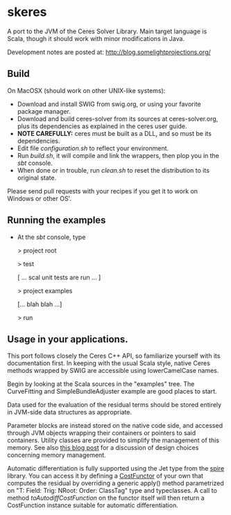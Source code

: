 # skeres

A port to the JVM of the Ceres Solver Library. Main target language is Scala,
though it should work with minor modifications in Java.

Development notes are posted at: http://blog.somelightprojections.org/

## Build
On MacOSX (should work on other UNIX-like systems):

 * Download and install SWIG from swig.org, or using your favorite package manager.
 * Download and build ceres-solver from its sources at ceres-solver.org, plus its dependencies
   as explained in the ceres user guide. 
 * **NOTE CAREFULLY:** ceres must be built as a DLL, and so must be its dependencies. 
 * Edit file *configuration.sh* to reflect your environment.
 * Run *build.sh*, it will compile and link the wrappers, then plop you in the *sbt* console.
 * When done or in trouble, run *clean.sh* to reset the distribution to its original state.

Please send pull requests with your recipes if you get it to work on Windows or
other OS'.

## Running the examples
 
 * At the *sbt* console, type
      
    \> project root
 
    \> test
     
     [ ... scal unit tests are run ... ]
     
    \> project examples
    
     [... blah blah ...]
    
    \> run
 

## Usage in your applications.

This port follows closely the Ceres C++ API, so familiarize yourself with its
documentation first. In keeping with the usual Scala style, native Ceres 
methods wrapped by SWIG are accessible using lowerCamelCase names. 

Begin by looking at the Scala sources in the "examples" tree. The
CurveFitting and SimpleBundleAdjuster example are good places to start.

Data used for the evaluation of the residual terms should be stored entirely in
JVM-side data structures as appropriate.

Parameter blocks are instead stored on the native code side, and accessed
through JVM objects wrapping their containers or pointers to said containers. 
Utility classes are provided to simplify the management of this memory. See
also [this blog post](http://blog.somelightprojections.org/2016/01/on-calling-ceres-from-scala-30-who-owns.html) 
for a discussion of design choices concerning memory management.

Automatic differentiation is fully supported using the Jet type from the
[spire](https://github.com/non/spire) library. You can access it by defining
a [CostFunctor](https://github.com/fgcallari/skeres/blob/master/core/src/main/scala/org/somelightprojections/skeres/CostFunctor.scala) 
of your own that computes the residual by overriding a generic apply() 
method parametrized on "T: Field: Trig: NRoot: Order: ClassTag" type and typeclasses.
A call to method *toAutodiffCostFunction* on the functor itself will then return
a CostFunction instance suitable for automatic differentiation.



